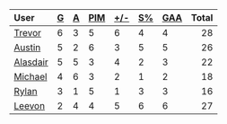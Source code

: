 | User | [G](https://github.com/rylancole/world-juniors/blob/master/STANDINGS.md#goals) | [A](https://github.com/rylancole/world-juniors/blob/master/STANDINGS.md#assists) | [PIM](https://github.com/rylancole/world-juniors/blob/master/STANDINGS.md#penalties-in-minutes) | [+/-](https://github.com/rylancole/world-juniors/blob/master/STANDINGS.md#plus--minus) | [S%](https://github.com/rylancole/world-juniors/blob/master/STANDINGS.md#save-percentage) | [GAA](https://github.com/rylancole/world-juniors/blob/master/STANDINGS.md#goals-against-average) | Total |
| :--- | ---- | ---- | ---- | ---- | ---- | ---- |  -----: |
| [Trevor](https://github.com/rylancole/world-juniors/blob/master/ROSTERS.md#Trevor) | 6 | 3 | 5 | 6 | 4 | 4 | 28 |
| [Austin](https://github.com/rylancole/world-juniors/blob/master/ROSTERS.md#Austin) | 5 | 2 | 6 | 3 | 5 | 5 | 26 |
| [Alasdair](https://github.com/rylancole/world-juniors/blob/master/ROSTERS.md#Alasdair) | 5 | 5 | 3 | 4 | 2 | 3 | 22 |
| [Michael](https://github.com/rylancole/world-juniors/blob/master/ROSTERS.md#Michael) | 4 | 6 | 3 | 2 | 1 | 2 | 18 |
| [Rylan](https://github.com/rylancole/world-juniors/blob/master/ROSTERS.md#Rylan) | 3 | 1 | 5 | 1 | 3 | 3 | 16 |
| [Leevon](https://github.com/rylancole/world-juniors/blob/master/ROSTERS.md#Leevon) | 2 | 4 | 4 | 5 | 6 | 6 | 27 |
